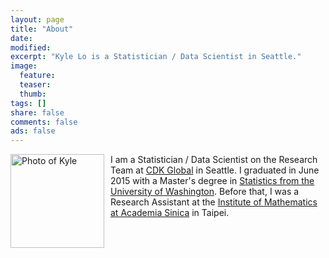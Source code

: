 ```yaml
---
layout: page
title: "About"
date:
modified:
excerpt: "Kyle Lo is a Statistician / Data Scientist in Seattle."
image:
  feature:
  teaser:
  thumb:
tags: []
share: false
comments: false
ads: false
---
```


<img src="{{ site.url}}/images/bio-photo.jpg" alt="Photo of Kyle" width="150" height="150" align="left" style="margin: 0px 10px 0px 0px;"> I am a Statistician / Data Scientist on the Research Team at [CDK Global](http://www.cdkglobal.com/insightcenter/digital-marketing) in Seattle. I graduated in June 2015 with a Master's degree in [Statistics from the University of Washington](https://www.stat.washington.edu/).  Before that, I was a Research Assistant at the [Institute of Mathematics at Academia Sinica](http://www.math.sinica.edu.tw/www/default_e.jsp) in Taipei.
